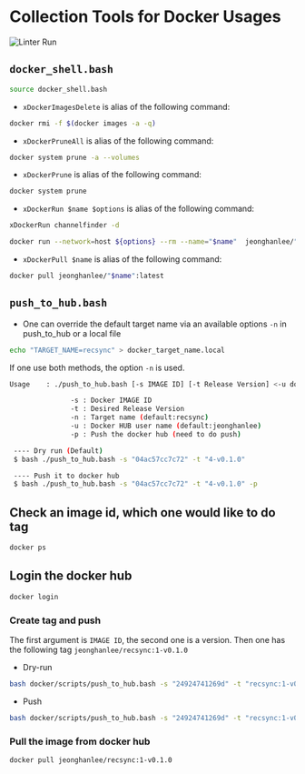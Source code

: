 # Collection Tools for Docker Usages

![Linter Run](https://github.com/jeonghanlee/docker-tools/workflows/Linter%20Run/badge.svg)

## `docker_shell.bash`

```bash
source docker_shell.bash
```

* `xDockerImagesDelete` is alias of the following command:

```bash
docker rmi -f $(docker images -a -q)
```

* `xDockerPruneAll` is alias of the following command:

```bash
docker system prune -a --volumes
```

* `xDockerPrune` is alias of the following command:

```bash
docker system prune
```

* `xDockerRun $name $options` is alias of the following command:

```bash
xDockerRun channelfinder -d
```

```bash
docker run --network=host ${options} --rm --name="$name"  jeonghanlee/"$name":latest
```

* `xDockerPull $name` is alias of the following command:

```bash
docker pull jeonghanlee/"$name":latest
```

## `push_to_hub.bash`

* One can override the default target name via an available options `-n` in push_to_hub or a local file

```bash
echo "TARGET_NAME=recsync" > docker_target_name.local
```

If one use both methods, the option `-n` is used.

```bash
Usage    : ./push_to_hub.bash [-s IMAGE ID] [-t Release Version] <-u docker hub username> <t docker taget name> <-p>

               -s : Docker IMAGE ID
               -t : Desired Release Version
               -n : Target name (default:recsync)
               -u : Docker HUB user name (default:jeonghanlee)
               -p : Push the docker hub (need to do push)

 ---- Dry run (Default)
 $ bash ./push_to_hub.bash -s "04ac57cc7c72" -t "4-v0.1.0"

 ---- Push it to docker hub
 $ bash ./push_to_hub.bash -s "04ac57cc7c72" -t "4-v0.1.0" -p
```

## Check an image id, which one would like to do tag

```bash
docker ps
```

## Login the docker hub

```bash
docker login
```

### Create tag and push

The first argument is `IMAGE ID`, the second one is a version. Then one has the following tag
`jeonghanlee/recsync:1-v0.1.0`

* Dry-run

```bash
bash docker/scripts/push_to_hub.bash -s "24924741269d" -t "recsync:1-v0.1.0"
```

* Push

```bash
bash docker/scripts/push_to_hub.bash -s "24924741269d" -t "recsync:1-v0.1.0" -p
```

### Pull the image from docker hub

```bash
docker pull jeonghanlee/recsync:1-v0.1.0
```
